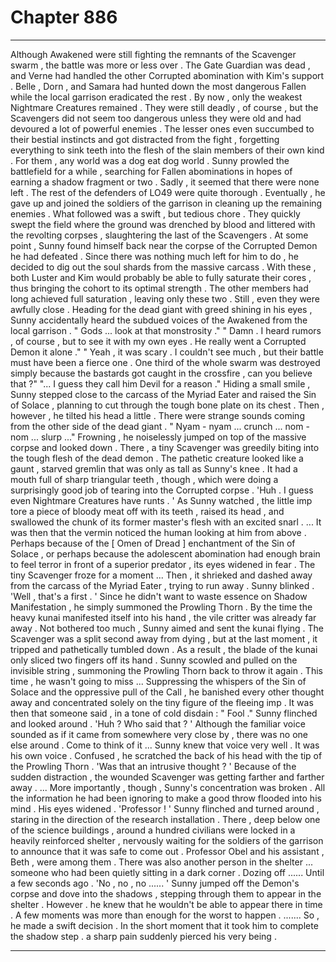 
# Chapter 886


---

Although Awakened were still fighting the remnants of the Scavenger swarm , the battle was more or less over .
The Gate Guardian was dead , and Verne had handled the other Corrupted abomination with Kim's support . Belle , Dorn , and Samara had hunted down the most dangerous Fallen while the local garrison eradicated the rest . By now , only the weakest Nightmare Creatures remained .
They were still deadly , of course , but the Scavengers did not seem too dangerous unless they were old and had devoured a lot of powerful enemies . The lesser ones even succumbed to their bestial instincts and got distracted from the fight , forgetting everything to sink teeth into the flesh of the slain members of their own kind .
For them , any world was a dog eat dog world .
Sunny prowled the battlefield for a while , searching for Fallen abominations in hopes of earning a shadow fragment or two . Sadly , it seemed that there were none left . The rest of the defenders of LO49 were quite thorough . Eventually , he gave up and joined the soldiers of the garrison in cleaning up the remaining enemies .
What followed was a swift , but tedious chore . They quickly swept the field where the ground was drenched by blood and littered with the revolting corpses , slaughtering the last of the Scavengers .
At some point , Sunny found himself back near the corpse of the Corrupted Demon he had defeated . Since there was nothing much left for him to do , he decided to dig out the soul shards from the massive carcass . With these , both Luster and Kim would probably be able to fully saturate their cores , thus bringing the cohort to its optimal strength .
The other members had long achieved full saturation , leaving only these two . Still , even they were awfully close .
Heading for the dead giant with greed shining in his eyes , Sunny accidentally heard the subdued voices of the Awakened from the local garrison .
" Gods ... look at that monstrosity ."
" Damn . I heard rumors , of course , but to see it with my own eyes . He really went a Corrupted Demon it alone ."
" Yeah , it was scary . I couldn't see much , but their battle must have been a fierce one . One third of the whole swarm was destroyed simply because the bastards got caught in the crossfire , can you believe that ?"
"... I guess they call him Devil for a reason ."
Hiding a small smile , Sunny stepped close to the carcass of the Myriad Eater and raised the Sin of Solace , planning to cut through the tough bone plate on its chest . Then , however , he tilted his head a little .
There were strange sounds coming from the other side of the dead giant .
" Nyam - nyam ... crunch ... nom - nom ... slurp ..."
Frowning , he noiselessly jumped on top of the massive corpse and looked down .
There , a tiny Scavenger was greedily biting into the tough flesh of the dead demon . The pathetic creature looked like a gaunt , starved gremlin that was only as tall as Sunny's knee . It
had a mouth full of sharp triangular teeth , though , which were doing a surprisingly good job of tearing into the Corrupted corpse .
'Huh . I guess even Nightmare Creatures have runts . '
As Sunny watched , the little imp tore a piece of bloody meat off with its teeth , raised its head , and swallowed the chunk of its former master's flesh with an excited snarl .
... It was then that the vermin noticed the human looking at him from above .
Perhaps because of the [ Omen of Dread ] enchantment of the Sin of Solace , or perhaps because the adolescent abomination had enough brain to feel terror in front of a superior predator , its eyes widened in fear .
The tiny Scavenger froze for a moment ...
Then , it shrieked and dashed away from the carcass of the Myriad Eater , trying to run away .
Sunny blinked .
'Well , that's a first . '
Since he didn't want to waste essence on Shadow Manifestation , he simply summoned the Prowling Thorn . By the time the heavy kunai manifested itself into his hand , the vile critter was already far away .
Not bothered too much , Sunny aimed and sent the kunai flying . The Scavenger was a split second away from dying , but at the last moment , it tripped and pathetically tumbled down . As a result , the blade of the kunai only sliced two fingers off its hand .
Sunny scowled and pulled on the invisible string , summoning the Prowling Thorn back to throw it again . This time , he wasn't going to miss ...
Suppressing the whispers of the Sin of Solace and the oppressive pull of the Call , he banished every other thought away and concentrated solely on the tiny figure of the fleeing imp .
It was then that someone said , in a tone of cold disdain :
" Fool ."
Sunny flinched and looked around .
'Huh ? Who said that ? '
Although the familiar voice sounded as if it came from somewhere very close by , there was no one else around .
Come to think of it ... Sunny knew that voice very well . It was his own voice .
Confused , he scratched the back of his head with the tip of the Prowling Thorn .
'Was that an intrusive thought ? '
Because of the sudden distraction , the wounded Scavenger was getting farther and farther away .
... More importantly , though , Sunny's concentration was broken . All the information he had been ignoring to make a good throw flooded into his mind .
His eyes widened .
'Professor ! '
Sunny flinched and turned around , staring in the direction of the research installation .
There , deep below one of the science buildings , around a hundred civilians were locked in a heavily reinforced shelter , nervously waiting for the soldiers of the garrison to announce that it was safe to come out .
Professor Obel and his assistant , Beth , were among them .
There was also another person in the shelter ... someone who had been quietly sitting in a dark corner .
Dozing off ......
Until a few seconds ago .
'No , no , no ...... '
Sunny jumped off the Demon's corpse and dove into the shadows , stepping through them to appear in the shelter .
However . he knew that he wouldn't be able to appear there in time .
A few moments was more than enough for the worst to happen .
....... So , he made a swift decision .
In the short moment that it took him to complete the shadow step . a sharp pain suddenly pierced his very being .

---

